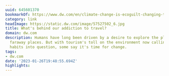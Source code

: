 ```yaml
---
uuid: 645601370
bookmarkOf: https://www.dw.com/en/climate-change-is-ecoguilt-changing-the-way-we-travel/a-57528407
category: link
headImage: https://static.dw.com/image/57527502_6.jpg
title: What's behind our addiction to travel?
domain: dw.com
description: Humans have long been driven by a desire to explore the planet and visit
  faraway places. But with tourism's toll on the environment now calling our globetrotting
  habits into question, some say it's time for change.
tags:
- dw.com
date: '2023-01-26T19:48:55.694Z'
highlights:
---
```



